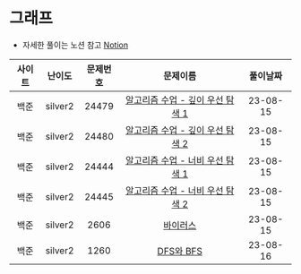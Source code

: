 # 그래프

- 자세한 풀이는 노션 참고
[Notion](https://xxjo053.notion.site/xxjo053/de21b1d40087438b9126682f6bc5f8ba)

| 사이트 | 난이도  | 문제번호 | 문제이름 | 풀이날짜 |
|:--:| :-----: | :---: | :---------: | :---: |
| 백준 | silver2 | 24479 | <a href="https://www.acmicpc.net/problem/24479" target="_blank">알고리즘 수업 - 깊이 우선 탐색 1</a> | 23-08-15 |
| 백준 | silver2 | 24480 | <a href="https://www.acmicpc.net/problem/24480" target="_blank">알고리즘 수업 - 깊이 우선 탐색 2</a> | 23-08-15 |
| 백준 | silver2 | 24444 | <a href="https://www.acmicpc.net/problem/24444" target="_blank">알고리즘 수업 - 너비 우선 탐색 1</a> | 23-08-15 |
| 백준 | silver2 | 24445 | <a href="https://www.acmicpc.net/problem/24445" target="_blank">알고리즘 수업 - 너비 우선 탐색 2</a> | 23-08-15 |
| 백준 | silver2 | 2606 | <a href="https://www.acmicpc.net/problem/2606" target="_blank">바이러스</a> | 23-08-15 |
| 백준 | silver2 | 1260 | <a href="https://www.acmicpc.net/problem/1260" target="_blank">DFS와 BFS</a> | 23-08-16 |
 
